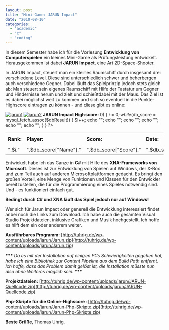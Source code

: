 ```yaml
---
layout: post
title: "Mini-Game: JARUN Impact"
date: "2010-08-10"
categories: 
  - "academic"
  - "c"
  - "coding"
---
```


In diesem Semester habe ich für die Vorlesung **Entwicklung von Computerspielen** ein kleines Mini-Game als Prüfungsleistung entwickelt. Herausgekommen ist dabei **JARUN Impact**, eine Art 2D-Space-Shooter.

In JARUN Impact, steuert man ein kleines Raumschiff durch insgesamt drei verschiedene Level. Diese sind unterschiedlich schwer und beherbergen auch verschiedene Gegner. Dabei läuft das Spielprinzip jedoch stets gleich ab: Man steuert sein eigenes Raumschiff mit Hilfe der Tastatur um Gegner und Hindernisse herum und zielt und schießtdabei mit der Maus. Das Ziel ist es dabei möglichst weit zu kommen und sich so eventuell in die Punkte-Highscore eintragen zu können - und diese gibt es online:

[![](images/jarun1-300x182.png "jarun1")](http://tuhrig.de/wp-content/uploads/jarun1.png) [![](images/jarun2-300x182.png "jarun2")](http://tuhrig.de/wp-content/uploads/jarun2.png) **JARUN Impact Highscore:** 0) { $i = 0; while ($db\_score = mysql\_fetch\_assoc($dbResult)) { $i++; echo ""; echo ""; echo ""; echo ""; echo ""; echo ""; } } ?>

<table><tbody><tr><td width="20%" height="40px"><b>Rank:</b></td><td width="20%" height="40px"><b>Player:</b></td><td width="20%" height="40px"><b>Score:</b></td><td width="20%" height="40px"><b>Date:</b></td></tr><tr><td height="30px">".$i."</td><td height="30px">".$db_score["Name"]."</td><td height="30px">".$db_score["Score"]."</td><td height="30px">".$db_score["Date"]."</td></tr></tbody></table>

Entwickelt habe ich das Ganze in **C#** mit Hilfe des **XNA-Frameworks von Microsoft**. Dieses ist zur Entwicklung von Spielen auf Windows, der X-Box und zum Teil auch auf anderen Microsoftplattformen gedacht. Es bringt den großen Vorteil, eine Menge von Funktionen und Klassen für den Entwickler bereitzustellen, die für die Programmierung eines Spieles notwendig sind. Und - es funktioniert einfach gut.

**Bedingt durch C# und XNA läuft das Spiel jedoch nur auf Windows!**

Wer sich für Jarun Impact oder generell die Entwicklung interessiert findet anbei noch die Links zum Download. Ich habe auch die gesamten Visual Studio Projektdateien, inklusive Grafiken und Musik hochgestellt. Ich hoffe es hilft dem ein oder anderem weiter.

**Ausführbares Programm:** [http://tuhrig.de/wp-content/uploads/jarun/Jarun.zip](http://tuhrig.de/wp-content/uploads/jarun/Jarun.zip)

**\*\*\*** _Da es mit der Installation auf einigen PCs Schwierigkeiten gegeben hat, habe ich eine Bibliothek zur Content Pipeline aus dem Build Path entfernt. Ich hoffe, dass das Problem damit gelöst ist, die Installation müsste nun also ohne Weiteres möglich sein._ **\*\*\***

**Projektdateien:** [http://tuhrig.de/wp-content/uploads/jarun/JARUN-Quellcode.zip](http://tuhrig.de/wp-content/uploads/jarun/JARUN-Quellcode.zip)

**Php-Skripte für die Online-Highscore:** [http://tuhrig.de/wp-content/uploads/jarun/Jarun-Php-Skripte.zip](http://tuhrig.de/wp-content/uploads/jarun/Jarun-Php-Skripte.zip)

**Beste Grüße**, Thomas Uhrig.
